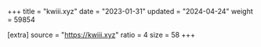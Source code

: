 +++
title = "kwiii.xyz"
date = "2023-01-31"
updated = "2024-04-24"
weight = 59854

[extra]
source = "https://kwiii.xyz"
ratio = 4
size = 58
+++
